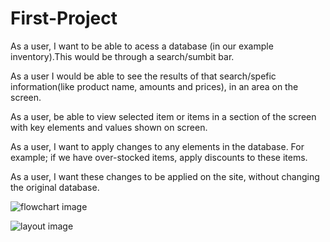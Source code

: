 # First-Project

As a user, I want to be able to acess a database (in our example inventory).This would be through a search/sumbit bar. 

As a user I would be able to see the results of that search/spefic information(like product name, amounts and prices), in an area on the screen.

As a user, be able to view selected item or items in a section of the screen with key elements and values shown on screen.

As a user, I want to apply changes to any elements in the database. For example; if we have over-stocked items, apply discounts to these items. 

As a user, I want these changes to be applied on the site, without changing the original database.

![flowchart image](file://wsl%24/Ubuntu/home/drk/Development/code/phase-1/First-Project/Project%20images/Flow%20Chart.png)

![layout image](file://wsl%24/Ubuntu/home/drk/Development/code/phase-1/First-Project/Project%20images/Page%20Layout%20Mock%20up.png)